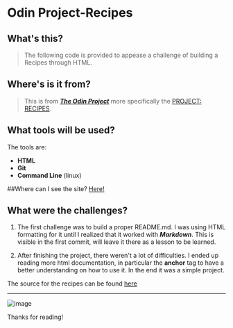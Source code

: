 # Odin Project-Recipes

## What's this?

>The following code is provided to appease a challenge of building a Recipes through HTML.

## Where's is it from?

>This is from <a href="https://www.theodinproject.com/"><strong><em>The Odin Project</a></em></strong> more specifically the <a href="https://www.theodinproject.com/lessons/foundations-recipes">PROJECT: RECIPES</a>. 

## What tools will be used?

The tools are:
* **HTML**
* **Git**
* **Command Line** (linux)

##Where can I see the site?
[Here!](https://mantrazul.github.io/odin-recipes/index.html)

## What were the challenges?

1. The first challenge was to build a proper README.md. I was using HTML formatting for it until I realized that it worked with **_Markdown_**. This is visible in the first commit, will leave it there as a lesson to be learned.

2. After finishing the project, there weren't a lot of difficulties. I ended up reading more html documentation, in particular the **anchor** tag to have a better understanding on how to use it. In the end it was a simple project.

The source for the recipes can be found [here](https://www.food.com/ideas/funny-food-recipes-6352#c-23291)
****

 ![image](https://64.media.tumblr.com/9379d95d3c3f389c18425af95f542b23/e751c4035901bd90-33/s500x750/8257330fa59a45169492720b704463b09d8a6a02.gifv)

Thanks for reading!

